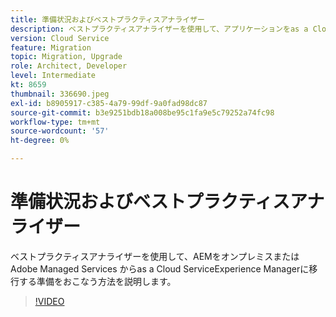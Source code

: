 ```yaml
---
title: 準備状況およびベストプラクティスアナライザー
description: ベストプラクティスアナライザーを使用して、アプリケーションをas a Cloud ServiceのExperience Managerに移行する方法を説明します
version: Cloud Service
feature: Migration
topic: Migration, Upgrade
role: Architect, Developer
level: Intermediate
kt: 8659
thumbnail: 336690.jpeg
exl-id: b8905917-c385-4a79-99df-9a0fad98dc87
source-git-commit: b3e9251bdb18a008be95c1fa9e5c79252a74fc98
workflow-type: tm+mt
source-wordcount: '57'
ht-degree: 0%

---
```


# 準備状況およびベストプラクティスアナライザー

ベストプラクティスアナライザーを使用して、AEMをオンプレミスまたは Adobe Managed Services からas a Cloud ServiceExperience Managerに移行する準備をおこなう方法を説明します。

>[!VIDEO](https://video.tv.adobe.com/v/336690?quality=12&learn=on)
